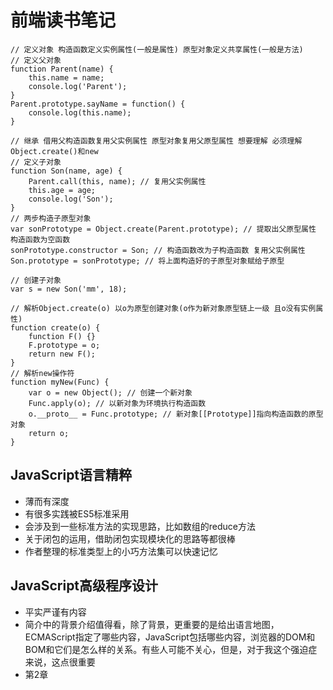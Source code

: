# 前端读书笔记

```
// 定义对象 构造函数定义实例属性(一般是属性) 原型对象定义共享属性(一般是方法)
// 定义父对象
function Parent(name) {
	this.name = name;
	console.log('Parent');
}
Parent.prototype.sayName = function() {
	console.log(this.name);
}

// 继承 借用父构造函数复用父实例属性 原型对象复用父原型属性 想要理解 必须理解Object.create()和new
// 定义子对象
function Son(name, age) {
	Parent.call(this, name); // 复用父实例属性
	this.age = age;
	console.log('Son');
}
// 两步构造子原型对象
var sonPrototype = Object.create(Parent.prototype); // 提取出父原型属性 构造函数为空函数
sonPrototype.constructor = Son; // 构造函数改为子构造函数 复用父实例属性
Son.prototype = sonPrototype; // 将上面构造好的子原型对象赋给子原型

// 创建子对象
var s = new Son('mm', 18);

// 解析Object.create(o) 以o为原型创建对象(o作为新对象原型链上一级 且o没有实例属性)
function create(o) {
	function F() {}
	F.prototype = o;
	return new F();
}
// 解析new操作符
function myNew(Func) {
	var o = new Object(); // 创建一个新对象
	Func.apply(o); // 以新对象为环境执行构造函数
	o.__proto__ = Func.prototype; // 新对象[[Prototype]]指向构造函数的原型对象
	return o;
}
```

## JavaScript语言精粹
- 薄而有深度
- 有很多实践被ES5标准采用
- 会涉及到一些标准方法的实现思路，比如数组的reduce方法
- 关于闭包的运用，借助闭包实现模块化的思路等都很棒
- 作者整理的标准类型上的小巧方法集可以快速记忆

## JavaScript高级程序设计
- 平实严谨有内容
- 简介中的背景介绍值得看，除了背景，更重要的是给出语言地图，ECMAScript指定了哪些内容，JavaScript包括哪些内容，浏览器的DOM和BOM和它们是怎么样的关系。有些人可能不关心，但是，对于我这个强迫症来说，这点很重要
- 第2章 <script>标签在html中该怎么放？需要重点看
- 第3章和第5章 讲的是基本类型的方法和引用类型的方法，比语言精粹中的小巧方法集详细。基础好可跳过
- 第4章 作用域和垃圾清除 需要重点看
- 第6章 主要讲了两个部分，创建对象和如何实现继承，需要细细品味 极其精彩，代码放在extends.js和createObject.js
- 第7章 讲函数 最重要的概念是作用域链[[Scope]] 加上JS的GC，返回函数为什么能实现闭包通过作用域链一目了然。后面讲了如何实现块级作用域，私有变量，模块等 都是建立在作用域链上的。
- 第8章 BOM window和框架 top parent self 要好好理解 然后是location获取search 最后是navigator来检测浏览器。做大致了解即可。
- 第9章 客户端检测 讲了能力检测 怪癖/Bug检测 用户代理检测(检测渲染引擎 浏览器等) 原则是确定浏览器是否具有某能力比用得什么代理更加有用。
- 第10章 DOM 讲了基本的使用JS操作DOM的方法 document element节点如何操作节点属性和文本是重点 还讲了动态脚本和样式的两种实现方法 基础好可跳过。 这一章有个必须理解的概念，通过childNodes attribute等返回的这类集合属性，在访问它们的时候才去查询DOM树，因此会动态更新，然而也会带来性能问题。
- 第11章 DOM扩展 主要理解选择器APIquerySelector/All 和H5规定的很多规范 getElementByClassName innerHTML outerHtml已经这这类方法的性能问题
